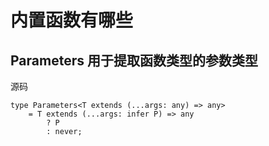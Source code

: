 # 内置函数有哪些

## Parameters 用于提取函数类型的参数类型
  源码

```node
type Parameters<T extends (...args: any) => any> 
    = T extends (...args: infer P) => any 
        ? P 
        : never;
```
